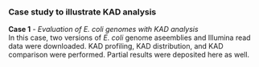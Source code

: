 ### Case study to illustrate KAD analysis
**Case 1**
*- Evaluation of *E. coli* genomes with KAD analysis*  
In this case, two versions of *E. coli* genome aseemblies and Illumina read data were downloaded. KAD profiling, KAD distribution, and KAD comparison were performed. Partial results were deposited here as well.

